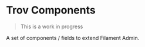 # Trov Components

> This is a work in progress

A set of components / fields to extend Filament Admin.
